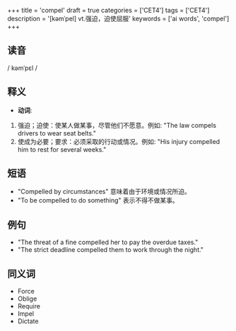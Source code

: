 +++
title = 'compel'
draft = true
categories = ['CET4']
tags = ['CET4']
description = '[kəmˈpel] vt.强迫，迫使屈服'
keywords = ['ai words', 'compel']
+++

## 读音
/ kəmˈpɛl /

## 释义
- **动词**:
1. 强迫；迫使：使某人做某事，尽管他们不愿意。例如: "The law compels drivers to wear seat belts."
2. 使成为必要；要求：必须采取的行动或情况。例如: "His injury compelled him to rest for several weeks."

## 短语
- "Compelled by circumstances" 意味着由于环境或情况所迫。
- "To be compelled to do something" 表示不得不做某事。

## 例句
- "The threat of a fine compelled her to pay the overdue taxes."
- "The strict deadline compelled them to work through the night."

## 同义词
- Force
- Oblige
- Require
- Impel
- Dictate
